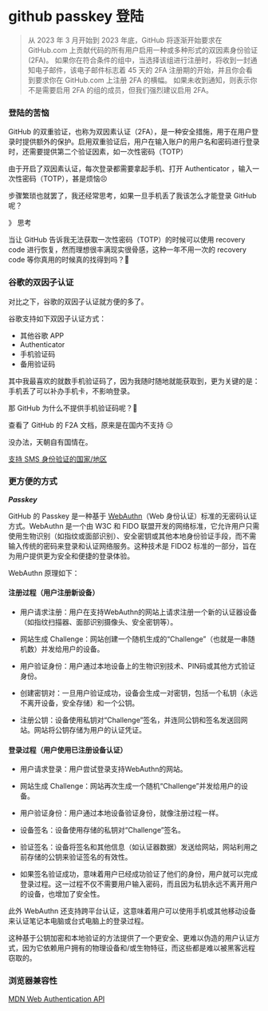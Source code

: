 # github passkey 登陆

> 从 2023 年 3 月开始到 2023 年底，GitHub 将逐渐开始要求在 GitHub.com 上贡献代码的所有用户启用一种或多种形式的双因素身份验证 (2FA)。 如果你在符合条件的组中，当选择该组进行注册时，将收到一封通知电子邮件，该电子邮件标志着 45 天的 2FA 注册期的开始，并且你会看到要求你在 GitHub.com 上注册 2FA 的横幅。 如果未收到通知，则表示你不是需要启用 2FA 的组的成员，但我们强烈建议启用 2FA。


### 登陆的苦恼

GitHub 的双重验证，也称为双因素认证（2FA），是一种安全措施，用于在用户登录时提供额外的保护。启用双重验证后，用户在输入账户的用户名和密码进行登录时，还需要提供第二个验证因素，如一次性密码（TOTP）

由于开启了双因素认证，每次登录都需要拿起手机、打开 Authenticator ，输入一次性密码（TOTP），甚是烦恼😣


<ImgView title="登陆的苦恼" url="https://3.z.wiki/autoupload/20231211/MGis.1216X1006-image.png" />


步骤繁琐也就罢了，我还经常思考，如果一旦手机丢了我该怎么才能登录 GitHub 呢？

》 思考


当让 GitHub 告诉我无法获取一次性密码（TOTP）的时候可以使用 recovery code 进行恢复，然而理想很丰满现实很骨感，这种一年不用一次的 recovery code 等你真用的时候真的找得到吗？🤔


### 谷歌的双因子认证

对比之下，谷歌的双因子认证就方便的多了。


<ImgView title="谷歌的双因子认证" url="https://1.z.wiki/autoupload/20231211/mb9S.1808X1212-image.png" />

谷歌支持如下双因子认证方式：

* 其他谷歌 APP
* Authenticator
* 手机验证码
* 备用验证码

其中我最喜欢的就数手机验证码了，因为我随时随地就能获取到，更为关键的是：手机丢了可以补办手机卡，不影响登录。


那 GitHub 为什么不提供手机验证码呢？🤔


查看了 GitHub 的 F2A 文档，原来是在国内不支持 😑

<ImgView title="github的双因子认证" url="https://1.z.wiki/autoupload/20231211/jE0N.1904X1306-image.png" />

没办法，天朝自有国情在。

[支持 SMS 身份验证的国家/地区](https://docs.github.com/zh/authentication/securing-your-account-with-two-factor-authentication-2fa/countries-where-sms-authentication-is-supported)

### 更方便的方式

***Passkey***

GitHub 的 Passkey 是一种基于 [WebAuthn](https://webauthn.io/)（Web 身份认证）标准的无密码认证方式。WebAuthn 是一个由 W3C 和 FIDO 联盟开发的网络标准，它允许用户只需使用生物识别（如指纹或面部识别）、安全密钥或其他本地身份验证手段，而不需输入传统的密码来登录和认证网络服务。这种技术是 FIDO2 标准的一部分，旨在为用户提供更为安全和便捷的登录体验。

WebAuthn 原理如下：


#### 注册过程（用户注册新设备）

<ImgView title="webauthn" url="https://0.z.wiki/autoupload/20231211/NfY9.1207X1080-image.png" />

* 用户请求注册：用户在支持WebAuthn的网站上请求注册一个新的认证器设备（如指纹扫描器、面部识别摄像头、安全密钥等）。

* 网站生成 Challenge：网站创建一个随机生成的“Challenge”（也就是一串随机数）并发给用户的设备。

* 用户验证身份：用户通过本地设备上的生物识别技术、PIN码或其他方式验证身份。

* 创建密钥对：一旦用户验证成功，设备会生成一对密钥，包括一个私钥（永远不离开设备，安全存储）和一个公钥。

* 注册公钥：设备使用私钥对“Challenge”签名，并连同公钥和签名发送回网站。网站将公钥存储为用户的认证凭证。

#### 登录过程（用户使用已注册设备认证）

<ImgView title="webauthn" url="https://0.z.wiki/autoupload/20231211/z9qx.1207X1080-image.png" />

* 用户请求登录：用户尝试登录支持WebAuthn的网站。

* 网站生成 Challenge：网站再次生成一个随机“Challenge”并发给用户的设备。

* 用户验证身份：用户通过本地设备验证身份，就像注册过程一样。

* 设备签名：设备使用存储的私钥对“Challenge”签名。

* 验证签名：设备将签名和其他信息（如认证器数据）发送给网站，网站利用之前存储的公钥来验证签名的有效性。

* 如果签名验证成功，意味着用户已经成功验证了他们的身份，用户就可以完成登录过程。这一过程不仅不需要用户输入密码，而且因为私钥永远不离开用户的设备，也增加了安全性。

此外 WebAuthn 还支持跨平台认证，这意味着用户可以使用手机或其他移动设备来认证笔记本电脑或台式电脑上的登录过程。

这种基于公钥加密和本地验证的方法提供了一个更安全、更难以伪造的用户认证方式，因为它依赖用户拥有的物理设备和/或生物特征，而这些都是难以被黑客远程窃取的。

### 浏览器兼容性

[MDN Web Authentication API](https://developer.mozilla.org/zh-CN/docs/Web/API/Web_Authentication_API#%E6%B5%8F%E8%A7%88%E5%99%A8%E5%85%BC%E5%AE%B9%E6%80%A7)

<ImgView title="webauthn" url="https://6.z.wiki/autoupload/20231211/W0YU.1936X1424-image.png" />
